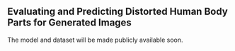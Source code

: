 ## Evaluating and Predicting Distorted Human Body Parts for Generated Images
The model and dataset will be made publicly available soon.